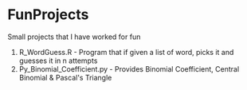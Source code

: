 # FunProjects
Small projects that I have worked for fun
1. R_WordGuess.R - Program that if given a list of word, picks it and guesses it in n attempts
2. Py_Binomial_Coefficient.py - Provides Binomial Coefficient, Central Binomial & Pascal's Triangle
